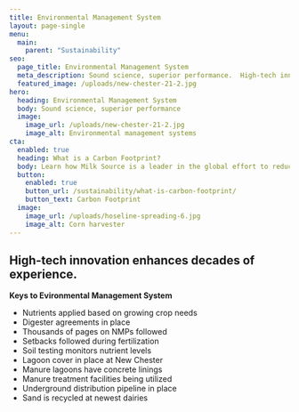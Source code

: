 ```yaml
---
title: Environmental Management System
layout: page-single
menu:
  main:
    parent: "Sustainability"
seo:
  page_title: Environmental Management System
  meta_description: Sound science, superior performance.  High-tech innovation enhances decades of experience.
  featured_image: /uploads/new-chester-21-2.jpg
hero:
  heading: Environmental Management System
  body: Sound science, superior performance
  image:
    image_url: /uploads/new-chester-21-2.jpg
    image_alt: Environmental management systems
cta:
  enabled: true
  heading: What is a Carbon Footprint?
  body: Learn how Milk Source is a leader in the global effort to reduce emissions.
  button:
    enabled: true
    button_url: /sustainability/what-is-carbon-footprint/
    button_text: Carbon Footprint
  image:
    image_url: /uploads/hoseline-spreading-6.jpg
    image_alt: Corn harvester
---
```


## High-tech innovation enhances decades of experience.

**Keys to Evironmental Management System**

* Nutrients applied based on growing crop needs
* Digester agreements in place
* Thousands of pages on NMPs followed
* Setbacks followed during fertilization 
* Soil testing monitors nutrient levels
* Lagoon cover in place at New Chester
* Manure lagoons have concrete linings
* Manure treatment facilities being utilized
* Underground distribution pipeline in place
* Sand is recycled at newest dairies 